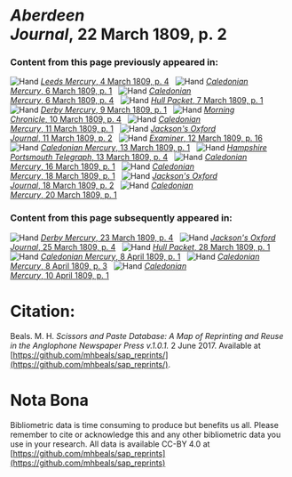 # *Aberdeen Journal*, 22 March 1809, p. 2  
  
### Content from this page previously appeared in:  
![Hand](http://scissorsandpaste.net/wp-content/uploads/2017/06/smallhandpointer.png) [*Leeds Mercury*, 4 March 1809, p. 4](https://mhbeals.github.io/sap_html/Leeds-Mercury/Leeds-Mercury-4-March-1809-p-4)  
![Hand](http://scissorsandpaste.net/wp-content/uploads/2017/06/smallhandpointer.png) [*Caledonian Mercury*, 6 March 1809, p. 1](https://mhbeals.github.io/sap_html/Caledonian-Mercury/Caledonian-Mercury-6-March-1809-p-1)  
![Hand](http://scissorsandpaste.net/wp-content/uploads/2017/06/smallhandpointer.png) [*Caledonian Mercury*, 6 March 1809, p. 4](https://mhbeals.github.io/sap_html/Caledonian-Mercury/Caledonian-Mercury-6-March-1809-p-4)  
![Hand](http://scissorsandpaste.net/wp-content/uploads/2017/06/smallhandpointer.png) [*Hull Packet*, 7 March 1809, p. 1](https://mhbeals.github.io/sap_html/Hull-Packet/Hull-Packet-7-March-1809-p-1)  
![Hand](http://scissorsandpaste.net/wp-content/uploads/2017/06/smallhandpointer.png) [*Derby Mercury*, 9 March 1809, p. 1](https://mhbeals.github.io/sap_html/Derby-Mercury/Derby-Mercury-9-March-1809-p-1)  
![Hand](http://scissorsandpaste.net/wp-content/uploads/2017/06/smallhandpointer.png) [*Morning Chronicle*, 10 March 1809, p. 4](https://mhbeals.github.io/sap_html/Morning-Chronicle/Morning-Chronicle-10-March-1809-p-4)  
![Hand](http://scissorsandpaste.net/wp-content/uploads/2017/06/smallhandpointer.png) [*Caledonian Mercury*, 11 March 1809, p. 1](https://mhbeals.github.io/sap_html/Caledonian-Mercury/Caledonian-Mercury-11-March-1809-p-1)  
![Hand](http://scissorsandpaste.net/wp-content/uploads/2017/06/smallhandpointer.png) [*Jackson's Oxford Journal*, 11 March 1809, p. 2](https://mhbeals.github.io/sap_html/Jackson's-Oxford-Journal/Jackson's-Oxford-Journal-11-March-1809-p-2)  
![Hand](http://scissorsandpaste.net/wp-content/uploads/2017/06/smallhandpointer.png) [*Examiner*, 12 March 1809, p. 16](https://mhbeals.github.io/sap_html/Examiner/Examiner-12-March-1809-p-16)  
![Hand](http://scissorsandpaste.net/wp-content/uploads/2017/06/smallhandpointer.png) [*Caledonian Mercury*, 13 March 1809, p. 1](https://mhbeals.github.io/sap_html/Caledonian-Mercury/Caledonian-Mercury-13-March-1809-p-1)  
![Hand](http://scissorsandpaste.net/wp-content/uploads/2017/06/smallhandpointer.png) [*Hampshire Portsmouth Telegraph*, 13 March 1809, p. 4](https://mhbeals.github.io/sap_html/Hampshire-Portsmouth-Telegraph/Hampshire-Portsmouth-Telegraph-13-March-1809-p-4)  
![Hand](http://scissorsandpaste.net/wp-content/uploads/2017/06/smallhandpointer.png) [*Caledonian Mercury*, 16 March 1809, p. 1](https://mhbeals.github.io/sap_html/Caledonian-Mercury/Caledonian-Mercury-16-March-1809-p-1)  
![Hand](http://scissorsandpaste.net/wp-content/uploads/2017/06/smallhandpointer.png) [*Caledonian Mercury*, 18 March 1809, p. 1](https://mhbeals.github.io/sap_html/Caledonian-Mercury/Caledonian-Mercury-18-March-1809-p-1)  
![Hand](http://scissorsandpaste.net/wp-content/uploads/2017/06/smallhandpointer.png) [*Jackson's Oxford Journal*, 18 March 1809, p. 2](https://mhbeals.github.io/sap_html/Jackson's-Oxford-Journal/Jackson's-Oxford-Journal-18-March-1809-p-2)  
![Hand](http://scissorsandpaste.net/wp-content/uploads/2017/06/smallhandpointer.png) [*Caledonian Mercury*, 20 March 1809, p. 1](https://mhbeals.github.io/sap_html/Caledonian-Mercury/Caledonian-Mercury-20-March-1809-p-1)  
  
### Content from this page subsequently appeared in:  
![Hand](http://scissorsandpaste.net/wp-content/uploads/2017/06/smallhandpointer.png) [*Derby Mercury*, 23 March 1809, p. 4](https://mhbeals.github.io/sap_html/Derby-Mercury/Derby-Mercury-23-March-1809-p-4)  
![Hand](http://scissorsandpaste.net/wp-content/uploads/2017/06/smallhandpointer.png) [*Jackson's Oxford Journal*, 25 March 1809, p. 4](https://mhbeals.github.io/sap_html/Jackson's-Oxford-Journal/Jackson's-Oxford-Journal-25-March-1809-p-4)  
![Hand](http://scissorsandpaste.net/wp-content/uploads/2017/06/smallhandpointer.png) [*Hull Packet*, 28 March 1809, p. 1](https://mhbeals.github.io/sap_html/Hull-Packet/Hull-Packet-28-March-1809-p-1)  
![Hand](http://scissorsandpaste.net/wp-content/uploads/2017/06/smallhandpointer.png) [*Caledonian Mercury*, 8 April 1809, p. 1](https://mhbeals.github.io/sap_html/Caledonian-Mercury/Caledonian-Mercury-8-April-1809-p-1)  
![Hand](http://scissorsandpaste.net/wp-content/uploads/2017/06/smallhandpointer.png) [*Caledonian Mercury*, 8 April 1809, p. 3](https://mhbeals.github.io/sap_html/Caledonian-Mercury/Caledonian-Mercury-8-April-1809-p-3)  
![Hand](http://scissorsandpaste.net/wp-content/uploads/2017/06/smallhandpointer.png) [*Caledonian Mercury*, 10 April 1809, p. 1](https://mhbeals.github.io/sap_html/Caledonian-Mercury/Caledonian-Mercury-10-April-1809-p-1)  


# Citation: 

Beals. M. H. *Scissors and Paste Database: A Map of Reprinting and Reuse in the Anglophone Newspaper Press v.1.0.1.* 2 June 2017. Available at [https://github.com/mhbeals/sap_reprints/](https://github.com/mhbeals/sap_reprints/). 

# Nota Bona

Bibliometric data is time consuming to produce but benefits us all. Please remember to cite or acknowledge this and any other bibliometric data you use in your research. All data is available CC-BY 4.0 at [https://github.com/mhbeals/sap_reprints](https://github.com/mhbeals/sap_reprints)